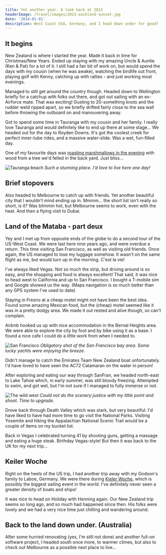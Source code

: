 ```yaml
---
title: Yet another year. A look back at 2013
headerImage: /travel/images/2013-auckland-sunset.jpg
date: '2014-01-01'
description: West Coast USA, Germany, and I head down under for good?
---
```


## It begins

New Zealand is where I started the year. Made it back in time for Christmas/New Years. Ended up staying with my amazing Uncle & Auntie (Ken & Pat) for a lot of it.
I still had a fair bit of work on, but would spend the days with my cousin (when he was awake), watching the birdlife out front, playing golf with Kenny, catching up with rallies - and just working most evenings.

Managed to still get around the country though. Headed down to Wellington briefly for a catchup with folks out there, and got out sailing with an ex-Airforce mate. That was exciting! Gusting to 20-something knots and the rudder weld ripped apart, so we briefly drifted fairly close to the sea wall before throwing the outboard on and manouvering away.

Got to spend some time in Tauranga with my cousin and her family. I really love Tauranga and would definitely like to end up there at some stage...  We headed out for the day to Royden Downs. It's got the coolest creek for perfect inner-tube rides, and a massive water-slide. Was a wet, fun-filled day.

One of my favourite days was [roasting marshmallows in the evening](https://www.youtube.com/watch?v=du1Kdw6wIxI) with wood from a tree we'd felled in the back yard. Just bliss...

![Tauranga beach](/travel/images/2013-tauranga-beach.jpg)
*Such a stunning place. I'd love to live here one day!*

## Brief stopovers

Also headed to Melbourne to catch up with friends. Yet another beautiful city that I wouldn't mind ending up in. Mmmm... the short list isn't really so short, is it? Was blimmin hot, but Melbourne seems to work, even with the heat. And then a flying visit to Dubai. 

## Land of the Mataba - part deux

Yey and I met up from opposite ends of the globe to do a second tour of the US-West Coast. We were last here nine years ago, and were overdue a return. This time visiting San Francisco, as well as visiting old friends. Once again, the US managed to lose my luggage somehow. It wasn't on the same flight as me, but would turn up in the morning. C'est la vie!

I've always liked Vegas. Not so much the strip, but driving around is so easy, and the shopping and food is always excellent! That said, it was nice to head west to California and up to San Francisco. I bought a T-mobile sim and Google showed us the way. (Maps navigation is so much better than any GPS system I've used to date)

Staying in Fresno at a cheap motel might not have been the best idea. Found some amazing Mexican food, but the (cheap) motel seemed like it was in a pretty dodgy area. We made it out rested and alive though, so can't complain.

Airbnb hooked us up with nice accommodation in the Bernal Heights area. We were able to explore the city by foot and by bike using it as a base. I found a nice cafe I could do a little work from when I needed to. 

![San Francisco](/travel/images/2013-bay-area.jpg)
*Obligatory shot of the San Francisco bay area. Some lucky yachts were enjoying the breeze.*

Didn't manage to catch the Emirates Team New Zealand boat unfortunately. I'd have loved to have seen the AC72 Catamaran on the water in person!

After exploring and eating our way through SanFran, we headed north-east to Lake Tahoe which, in early summer, was still bloody freezing. Attempted to swim, and got wet, but I'm not sure if I managed to fully immerse or not.

![The wild west](/travel/images/2013-wild-west.jpg)
*Could not do the scenery justice with my little point and shoot. Time to upgrade.*

Drove back through Death Valley which was stark, but very beautiful. I'd have liked to have had more time to go visit the National Parks. Visiting Yosemite and hiking the Appalachian National Scenic Trail would be a couple of items on my bucket list.

Back in Vegas I celebrated turning 41 by shooting guns, getting a massage and eating a huge steak. Birthday Vegas-style! But then it was back to the UK for my next trip...

## Keiler Woche

Right on the heels of the US trip, I had another trip away with my Godson's family to Laboe, Germany. We were there during [Kieler Woche](https://www.youtube.com/watch?v=9zimpY-L-fw), which is possibly the biggest sailing event in the world. I've definitely never seen a greater density of boats and ships!

It was nice to head on Holiday with Henning again. Our New Zealand trip seems so long ago, and so much had happened since then. His folks were lovely and we had a very nice time just chilling and wandering around.

## Back to the land down under. (Australia)

After some hurried renovating (yes, I'm still not done) and another full-on software project, I headed south once more, to warmer climes, but also to check out Melbourne as a possible next place to live...